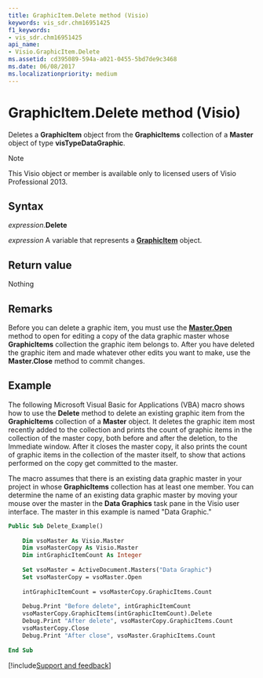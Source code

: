```yaml
---
title: GraphicItem.Delete method (Visio)
keywords: vis_sdr.chm16951425
f1_keywords:
- vis_sdr.chm16951425
api_name:
- Visio.GraphicItem.Delete
ms.assetid: cd395089-594a-a021-0455-5bd7de9c3468
ms.date: 06/08/2017
ms.localizationpriority: medium
---
```



# GraphicItem.Delete method (Visio)

Deletes a **GraphicItem** object from the **GraphicItems** collection of a **Master** object of type **visTypeDataGraphic**.


> [!NOTE] 
> This Visio object or member is available only to licensed users of Visio Professional 2013.


## Syntax

_expression_.**Delete**

_expression_ A variable that represents a **[GraphicItem](Visio.GraphicItem.md)** object.


## Return value

Nothing


## Remarks

Before you can delete a graphic item, you must use the **[Master.Open](Visio.Master.Open.md)** method to open for editing a copy of the data graphic master whose **GraphicItems** collection the graphic item belongs to. After you have deleted the graphic item and made whatever other edits you want to make, use the **Master.Close** method to commit changes.


## Example

The following Microsoft Visual Basic for Applications (VBA) macro shows how to use the **Delete** method to delete an existing graphic item from the **GraphicItems** collection of a **Master** object. It deletes the graphic item most recently added to the collection and prints the count of graphic items in the collection of the master copy, both before and after the deletion, to the Immediate window. After it closes the master copy, it also prints the count of graphic items in the collection of the master itself, to show that actions performed on the copy get committed to the master.

The macro assumes that there is an existing data graphic master in your project in whose **GraphicItems** collection has at least one member. You can determine the name of an existing data graphic master by moving your mouse over the master in the **Data Graphics** task pane in the Visio user interface. The master in this example is named "Data Graphic."




```vb
Public Sub Delete_Example() 
 
    Dim vsoMaster As Visio.Master 
    Dim vsoMasterCopy As Visio.Master 
    Dim intGraphicItemCount As Integer 
 
    Set vsoMaster = ActiveDocument.Masters("Data Graphic") 
    Set vsoMasterCopy = vsoMaster.Open 
     
    intGraphicItemCount = vsoMasterCopy.GraphicItems.Count 
     
    Debug.Print "Before delete", intGraphicItemCount 
    vsoMasterCopy.GraphicItems(intGraphicItemCount).Delete 
    Debug.Print "After delete", vsoMasterCopy.GraphicItems.Count 
    vsoMasterCopy.Close 
    Debug.Print "After close", vsoMaster.GraphicItems.Count 
     
End Sub
```

[!include[Support and feedback](~/includes/feedback-boilerplate.md)]